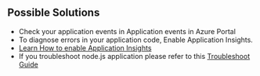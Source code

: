 ## Possible Solutions

* Check your application events in Application events in Azure Portal
* To diagnose errors in your application code, Enable Application Insights.
* [Learn How to enable Application Insights](https://azure.microsoft.com/en-us/documentation/articles/app-insights-overview "Application Insights - introduction")
* If you troubleshoot node.js application please refer to this [Troubleshoot Guide](https://docs.microsoft.com/en-us/azure/app-service-web/app-service-web-nodejs-best-practices-and-troubleshoot-guide) 
